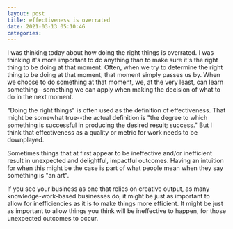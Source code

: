 ```yaml
---
layout: post
title: effectiveness is overrated
date: 2021-03-13 05:10:46
categories:
---
```


I was thinking today about how doing the right things is overrated. I was thinking it's more important to do anything than to make sure it's the right thing to be doing at that moment. Often, when we try to determine the right thing to be doing at that moment, that moment simply passes us by. When we choose to do something at that moment, we, at the very least, can learn something--something we can apply when making the decision of what to do in the next moment.

"Doing the right things" is often used as the definition of effectiveness. That might be somewhat true--the actual definition is "the degree to which something is successful in producing the desired result; success." But I think that effectiveness as a quality or metric for work needs to be downplayed.&nbsp;

Sometimes things that at first appear to be ineffective and/or inefficient result in unexpected and delightful, impactful outcomes. Having an intuition for when this might be the case is part of what people mean when they say something is "an art".&nbsp;

If you see your business as one that relies on creative output, as many knowledge-work-based businesses do, it might be just as important to allow for inefficiencies as it is to make things more efficient. It might be just as important to allow things you think will be ineffective to happen, for those unexpected outcomes to occur.
